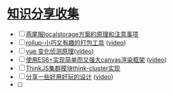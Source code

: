 # [知识分享收集](https://github.com/foxlele2014/timeisgone/blob/feature/note/notes/%E7%9F%A5%E8%AF%86%E5%88%86%E4%BA%AB%E6%94%B6%E9%9B%86.html)



- [ ] [燕尾服localstorage方案的原理和注意事项](https://github.com/foxlele2014/timeisgone/blob/feature/note/notes/%E7%87%95%E5%B0%BE%E6%9C%8D%E6%8A%80%E6%9C%AF%E6%8F%AD%E7%A7%98%E4%B9%8BlocalStorage.pdf)
- [ ] [rollup-小巧又有趣的打包工具](https://ppt.baomitu.com/d/e0af330f)
([video](http://cloud.live.360vcloud.net/theater/play?roomid=2261))
- [ ] [vue 变化侦测原理](https://slides.com/berwin/vue-change-detection/live#/)([video](http://cloud.live.360vcloud.net/theater/play?roomid=2256))
- [ ] [使用ES6+实现简单而又强大canvas渲染框架](https://ppt.baomitu.com/d/e5aac59c#/)
([video](http://cloud.live.360vcloud.net/theater/play?roomid=2245))
- [ ] [ThinkJS集群模块think-cluster实现](http://cloud.live.360vcloud.net/theater/play?roomid=2236)
- [ ] [分享一些好用好玩的设计](https://ppt.baomitu.com/d/0099e60b#/) ([video](http://cloud.live.360vcloud.net/theater/play?roomid=2220))
- [ ] 